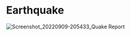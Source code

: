 # Earthquake

![Screenshot_20220909-205433_Quake Report](https://user-images.githubusercontent.com/80402667/189386503-aca670e6-3254-4343-be80-40895f40113e.jpg)
